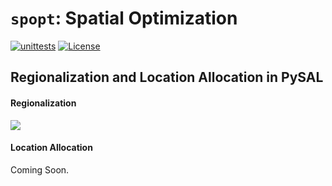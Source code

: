 # `spopt`: Spatial Optimization
 [![unittests](https://github.com/pysal/splopt/workflows/.github/workflows/unittests.yml/badge.svg)](https://github.com/pysal/spopt/actions?query=workflow%3A.github%2Fworkflows%2Funittests.yml)  [![License](https://img.shields.io/badge/License-BSD%203--Clause-blue.svg)](https://opensource.org/licenses/BSD-3-Clause)

## Regionalization and Location Allocation in PySAL

#### Regionalization

![](https://i.imgur.com/obvhdaL.png)

#### Location Allocation

Coming Soon.
